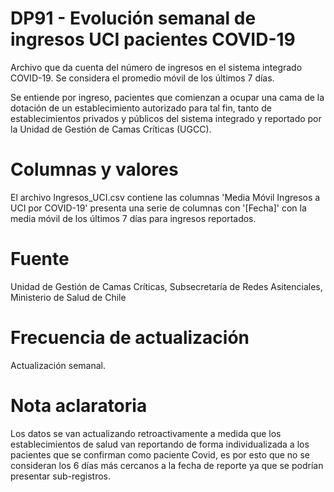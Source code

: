 # DP91 - Evolución semanal de ingresos UCI pacientes COVID-19

Archivo que da cuenta del número de ingresos en el sistema integrado COVID-19. Se considera el promedio móvil de los últimos 7 días.

Se entiende por ingreso, pacientes que comienzan a ocupar una cama de la dotación de un establecimiento autorizado para tal fin, tanto de establecimientos privados y públicos del sistema integrado y reportado por la Unidad de Gestión de Camas Críticas (UGCC).

# Columnas y valores
El archivo Ingresos_UCI.csv contiene las columnas 'Media Móvil Ingresos a UCI por COVID-19' presenta una serie de columnas con '[Fecha]' con la media móvil de los últimos 7 días para ingresos reportados.

# Fuente
Unidad de Gestión de Camas Críticas, Subsecretaría de Redes Asitenciales, Ministerio de Salud de Chile
 
# Frecuencia de actualización
Actualización semanal.

# Nota aclaratoria
Los datos se van actualizando retroactivamente a medida que los establecimientos de salud van reportando de forma individualizada a los pacientes que se confirman como paciente Covid, es por esto que no se consideran los 6 días más cercanos a la fecha de reporte ya que se podrían presentar sub-registros.

